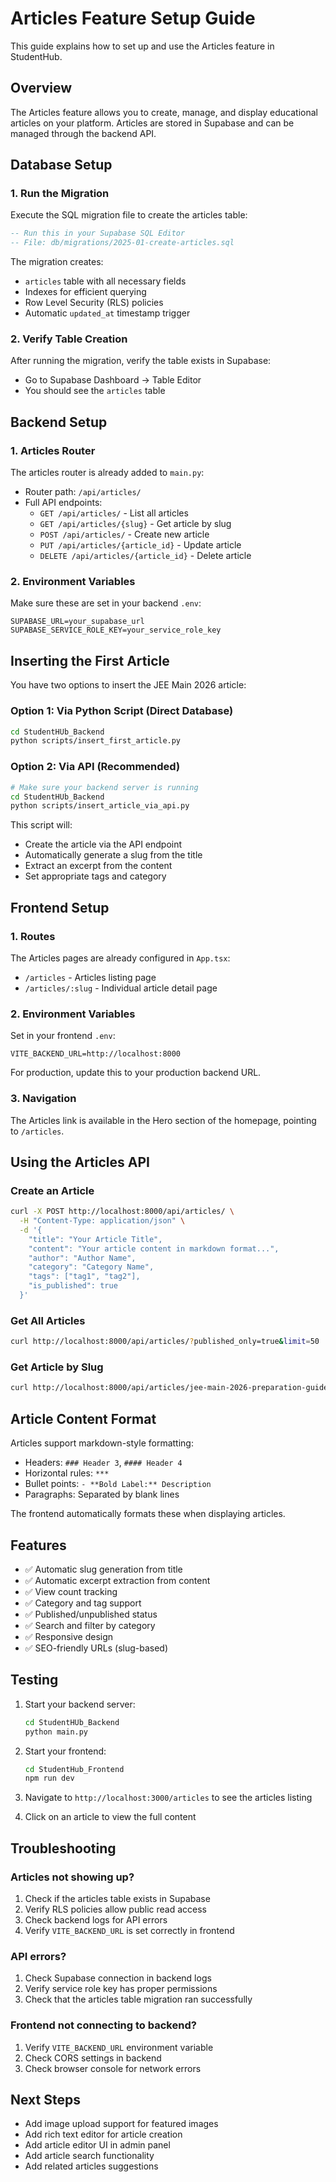 # Articles Feature Setup Guide

This guide explains how to set up and use the Articles feature in StudentHub.

## Overview

The Articles feature allows you to create, manage, and display educational articles on your platform. Articles are stored in Supabase and can be managed through the backend API.

## Database Setup

### 1. Run the Migration

Execute the SQL migration file to create the articles table:

```sql
-- Run this in your Supabase SQL Editor
-- File: db/migrations/2025-01-create-articles.sql
```

The migration creates:
- `articles` table with all necessary fields
- Indexes for efficient querying
- Row Level Security (RLS) policies
- Automatic `updated_at` timestamp trigger

### 2. Verify Table Creation

After running the migration, verify the table exists in Supabase:
- Go to Supabase Dashboard → Table Editor
- You should see the `articles` table

## Backend Setup

### 1. Articles Router

The articles router is already added to `main.py`:
- Router path: `/api/articles/`
- Full API endpoints:
  - `GET /api/articles/` - List all articles
  - `GET /api/articles/{slug}` - Get article by slug
  - `POST /api/articles/` - Create new article
  - `PUT /api/articles/{article_id}` - Update article
  - `DELETE /api/articles/{article_id}` - Delete article

### 2. Environment Variables

Make sure these are set in your backend `.env`:
```
SUPABASE_URL=your_supabase_url
SUPABASE_SERVICE_ROLE_KEY=your_service_role_key
```

## Inserting the First Article

You have two options to insert the JEE Main 2026 article:

### Option 1: Via Python Script (Direct Database)

```bash
cd StudentHUb_Backend
python scripts/insert_first_article.py
```

### Option 2: Via API (Recommended)

```bash
# Make sure your backend server is running
cd StudentHUb_Backend
python scripts/insert_article_via_api.py
```

This script will:
- Create the article via the API endpoint
- Automatically generate a slug from the title
- Extract an excerpt from the content
- Set appropriate tags and category

## Frontend Setup

### 1. Routes

The Articles pages are already configured in `App.tsx`:
- `/articles` - Articles listing page
- `/articles/:slug` - Individual article detail page

### 2. Environment Variables

Set in your frontend `.env`:
```
VITE_BACKEND_URL=http://localhost:8000
```

For production, update this to your production backend URL.

### 3. Navigation

The Articles link is available in the Hero section of the homepage, pointing to `/articles`.

## Using the Articles API

### Create an Article

```bash
curl -X POST http://localhost:8000/api/articles/ \
  -H "Content-Type: application/json" \
  -d '{
    "title": "Your Article Title",
    "content": "Your article content in markdown format...",
    "author": "Author Name",
    "category": "Category Name",
    "tags": ["tag1", "tag2"],
    "is_published": true
  }'
```

### Get All Articles

```bash
curl http://localhost:8000/api/articles/?published_only=true&limit=50
```

### Get Article by Slug

```bash
curl http://localhost:8000/api/articles/jee-main-2026-preparation-guide
```

## Article Content Format

Articles support markdown-style formatting:

- Headers: `### Header 3`, `#### Header 4`
- Horizontal rules: `***`
- Bullet points: `- **Bold Label:** Description`
- Paragraphs: Separated by blank lines

The frontend automatically formats these when displaying articles.

## Features

- ✅ Automatic slug generation from title
- ✅ Automatic excerpt extraction from content
- ✅ View count tracking
- ✅ Category and tag support
- ✅ Published/unpublished status
- ✅ Search and filter by category
- ✅ Responsive design
- ✅ SEO-friendly URLs (slug-based)

## Testing

1. Start your backend server:
   ```bash
   cd StudentHUb_Backend
   python main.py
   ```

2. Start your frontend:
   ```bash
   cd StudentHub_Frontend
   npm run dev
   ```

3. Navigate to `http://localhost:3000/articles` to see the articles listing

4. Click on an article to view the full content

## Troubleshooting

### Articles not showing up?

1. Check if the articles table exists in Supabase
2. Verify RLS policies allow public read access
3. Check backend logs for API errors
4. Verify `VITE_BACKEND_URL` is set correctly in frontend

### API errors?

1. Check Supabase connection in backend logs
2. Verify service role key has proper permissions
3. Check that the articles table migration ran successfully

### Frontend not connecting to backend?

1. Verify `VITE_BACKEND_URL` environment variable
2. Check CORS settings in backend
3. Check browser console for network errors

## Next Steps

- Add image upload support for featured images
- Add rich text editor for article creation
- Add article editor UI in admin panel
- Add article search functionality
- Add related articles suggestions

